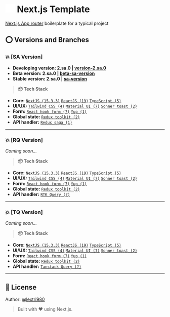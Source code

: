 # <img src="./vercel.svg" alt="My Skills" width="30" /> Next.js Template

[Next.js App router](https://nextjs.org/) boilerplate for a typical project

## ⭕ Versions and Branches

### 💥 [SA Version]

- **Developing version: 2.sa.0 | [version-2.sa.0](https://github.com/lextri980/nextjs-template/tree/version-2.sa.0)**
- **Beta version: 2.sa.0 | [beta-sa-version](https://github.com/lextri980/nextjs-template/tree/beta-sa-version)**
- **Stable version: 2.sa.0 | [sa-version](https://github.com/lextri980/nextjs-template/tree/sa-version)**

>**📦 Tech Stack**

- **Core:** [`NextJS (15.3.3)`](https://nextjs.org/) [`ReactJS (19)`](https://reactjs.org/) [`TypeScript (5)`](https://www.typescriptlang.org/)
- **UI/UX:** [`Tailwind CSS (4)`](https://tailwindcss.com/) [`Material UI (7)`](https://mui.com/) [`Sonner toast (2)`](https://sonner.emilkowal.ski/)
- **Form:** [`React hook form (7)`](https://www.react-hook-form.com/) [`Yup (1)`](https://github.com/jquense/yup)
- **Global state:** [`Redux toolkit (2)`](https://redux-toolkit.js.org/)
- **API handler:** [`Redux saga (1)`](https://redux-saga.js.org/)

---

### 💥 [RQ Version]

<!-- - **Developing version: 2.rq.0 | [version-2.rq.0](https://github.com/lextri980/nextjs-template/tree/version-2.rq.0)**
- **Beta version: 2.rq.0 | [beta-rq-version](https://github.com/lextri980/nextjs-template/tree/beta-rq-version)**
- **Stable version: 2.rq.0 | [rq-version](https://github.com/lextri980/nextjs-template/tree/rq-version)** -->
*Coming soon...*

>**📦 Tech Stack**

- **Core:** [`NextJS (15.3.3)`](https://nextjs.org/) [`ReactJS (19)`](https://reactjs.org/) [`TypeScript (5)`](https://www.typescriptlang.org/)
- **UI/UX:** [`Tailwind CSS (4)`](https://tailwindcss.com/) [`Material UI (7)`](https://mui.com/) [`Sonner toast (2)`](https://sonner.emilkowal.ski/)
- **Form:** [`React hook form (7)`](https://www.react-hook-form.com/) [`Yup (1)`](https://github.com/jquense/yup)
- **Global state:** [`Redux toolkit (2)`](https://redux-toolkit.js.org/)
- **API handler:** [`RTK Query (?)`](https://redux-toolkit.js.org/rtk-query/overview)

---

### 💥 [TQ Version]

<!-- - **Developing version: 2.tq.0 | [version-2.tq.0](https://github.com/lextri980/nextjs-template/tree/version-2.tq.0)**
- **Beta version: 2.tq.0 | [beta-tq-version](https://github.com/lextri980/nextjs-template/tree/beta-tq-version)**
- **Stable version: 2.tq.0 | [tq-version](https://github.com/lextri980/nextjs-template/tree/tq-version)** -->
*Coming soon...*

>**📦 Tech Stack**

- **Core:** [`NextJS (15.3.3)`](https://nextjs.org/) [`ReactJS (19)`](https://reactjs.org/) [`TypeScript (5)`](https://www.typescriptlang.org/)
- **UI/UX:** [`Tailwind CSS (4)`](https://tailwindcss.com/) [`Material UI (7)`](https://mui.com/) [`Sonner toast (2)`](https://sonner.emilkowal.ski/)
- **Form:** [`React hook form (7)`](https://www.react-hook-form.com/) [`Yup (1)`](https://github.com/jquense/yup)
- **Global state:** [`Redux toolkit (2)`](https://redux-toolkit.js.org/)
- **API handler:** [`Tanstack Query (?)`](https://tanstack.com/query/latest)

---

## 📄 License

Author: [@lextri980](https://github.com/lextri980)
> Built with ❤️ using Next.js.
